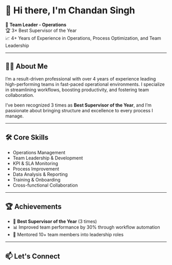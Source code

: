 # 👋 Hi there, I'm Chandan Singh

🎯 **Team Leader - Operations**  
🏆 3× Best Supervisor of the Year  
📈 4+ Years of Experience in Operations, Process Optimization, and Team Leadership

---

## 👨‍💼 About Me

I’m a result-driven professional with over 4 years of experience leading high-performing teams in fast-paced operational environments. I specialize in streamlining workflows, boosting productivity, and fostering team collaboration.

I’ve been recognized 3 times as **Best Supervisor of the Year**, and I’m passionate about bringing structure and excellence to every process I manage.

---

## 🛠️ Core Skills

- Operations Management  
- Team Leadership & Development  
- KPI & SLA Monitoring  
- Process Improvement  
- Data Analysis & Reporting  
- Training & Onboarding  
- Cross-functional Collaboration

---

## 🏆 Achievements

- 🥇 **Best Supervisor of the Year** (3 times)
- 📊 Improved team performance by 30% through workflow automation
- 🤝 Mentored 10+ team members into leadership roles

---

## 📫 Let's Connect


